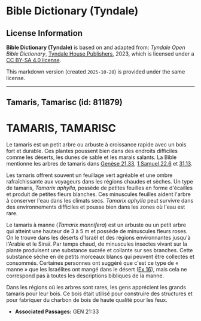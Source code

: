 # Bible Dictionary (Tyndale)

## License Information

**Bible Dictionary (Tyndale)** is based on and adapted from: _Tyndale Open Bible Dictionary_, [Tyndale House Publishers](https://tyndaleopenresources.com/), 2023, which is licensed under a [CC BY-SA 4.0 license](https://creativecommons.org/licenses/by-sa/4.0/legalcode.en).

This markdown version (created `2025-10-20`) is provided under the same license.



--------------------------------

## Tamaris, Tamarisc (id: 811879)

TAMARIS, TAMARISC
=================

Le tamaris est un petit arbre ou arbuste à croissance rapide avec un bois fort et durable. Ces plantes poussent bien dans des endroits difficiles comme les déserts, les dunes de sable et les marais salants. La Bible mentionne les arbres de tamaris dans [Genèse 21\.33](https://ref.ly/Gen21:33), [1 Samuel 22\.6](https://ref.ly/1Sam22:6) et [31\.13](https://ref.ly/1Sam31:13).

Les tamaris offrent souvent un feuillage vert agréable et une ombre rafraîchissante aux voyageurs dans les régions chaudes et sèches. Un type de tamaris, *Tamarix aphylla*, possède de petites feuilles en forme d'écailles et produit de petites fleurs blanches. Ces minuscules feuilles aident l'arbre à conserver l'eau dans les climats secs. *Tamarix aphylla* peut survivre dans des environnements difficiles et pousse bien dans les zones où l'eau est rare.

Le tamaris à manne (*Tamarix mannifera*) est un arbuste ou un petit arbre qui atteint une hauteur de 3 à 5 m et possède de minuscules fleurs roses. On le trouve dans les déserts d'Israël et des régions environnantes jusqu'à l'Arabie et le Sinaï. Par temps chaud, de minuscules insectes vivant sur la plante produisent une substance sucrée et collante sur ses branches. Cette substance sèche en de petits morceaux blancs qui peuvent être collectés et consommés. Certaines personnes ont suggéré que c'est ce type de « manne » que les Israélites ont mangé dans le désert ([Ex 16](https://ref.ly/Exod16:1-Exod16:36)), mais cela ne correspond pas à toutes les descriptions bibliques de la manne.

Dans les régions où les arbres sont rares, les gens apprécient les grands tamaris pour leur bois. Ce bois était utilisé pour construire des structures et pour fabriquer du charbon de bois de haute qualité pour les feux.

* **Associated Passages:** GEN 21:33

